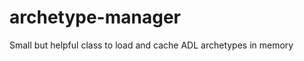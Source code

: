 archetype-manager
=================

Small but helpful class to load and cache ADL archetypes in memory
